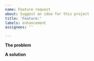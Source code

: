 ```yaml
---
name: Feature request
about: Suggest an idea for this project
title: 'Feature:'
labels: enhancement
assignees: ''

---
```


**The problem**
<!-- Describe the problem. Please provide sample feature file / step definition / cli command output / screenshots. -->

**A solution**
<!-- Suggest a possible solution or any thoughts how to solve the problem. -->
